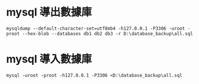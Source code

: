 # mysql 導出數據庫
```mysql
mysqldump --default-character-set=utf8mb4 -h127.0.0.1 -P3306 -uroot -proot --hex-blob --databases db1 db2 db3 -r D:\database_backup\all.sql
```

# mysql 導入數據庫
```mysql
mysql -uroot -proot -h127.0.0.1 -P3306 <D:\database_backup\all.sql
```
